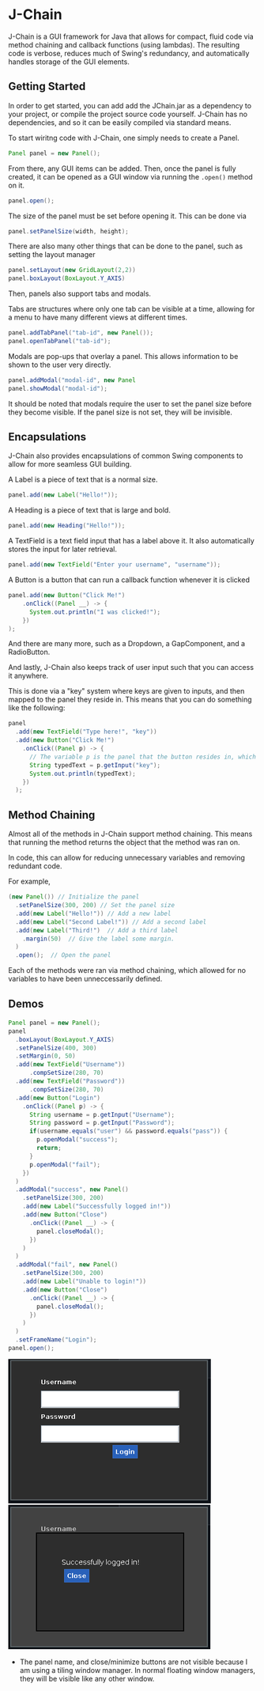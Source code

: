 # J-Chain

J-Chain is a GUI framework for Java that allows for compact, fluid code via method chaining and callback functions (using lambdas).
The resulting code is verbose, reduces much of Swing's redundancy, and automatically handles storage of the GUI elements.

## Getting Started
In order to get started, you can add add the JChain.jar as a dependency to your project, or compile the project source code yourself. J-Chain has no dependencies, and so it can be easily compiled via standard means. 


To start wiritng code with J-Chain, one simply needs to create a Panel.
```java
Panel panel = new Panel();
```

From there, any GUI items can be added. Then, once the panel is fully created, it can be opened as a GUI window via running the `.open()` method on it.

```java
panel.open();
```

The size of the panel must be set before opening it. This can be done via

```java
panel.setPanelSize(width, height);
```

There are also many other things that can be done to the panel, such as setting the layout manager

```java
panel.setLayout(new GridLayout(2,2))
panel.boxLayout(BoxLayout.Y_AXIS)
```

Then, panels also support tabs and modals.

Tabs are structures where only one tab can be visible at a time, allowing for a menu to have many different views at different times.

```java
panel.addTabPanel("tab-id", new Panel());
panel.openTabPanel("tab-id");
```

Modals are pop-ups that overlay a panel. This allows information to be shown to the user very directly.

```java
panel.addModal("modal-id", new Panel
panel.showModal("modal-id");
```

It should be noted that modals require the user to set the panel size before they become visible. If the panel size is not set, they will be invisible.

## Encapsulations
J-Chain also provides encapsulations of common Swing components to allow for more seamless GUI building.

A Label is a piece of text that is a normal size.

```java
panel.add(new Label("Hello!"));
```

A Heading is a piece of text that is large and bold.

```java
panel.add(new Heading("Hello!"));
```

A TextField is a text field input that has a label above it. It also automatically stores the input for later retrieval.

```java
panel.add(new TextField("Enter your username", "username"));
```

A Button is a button that can run a callback function whenever it is clicked

```java
panel.add(new Button("Click Me!")
    .onClick((Panel __) -> {
      System.out.println("I was clicked!");
    })
);
```

And there are many more, such as a Dropdown, a GapComponent, and a RadioButton.


And lastly, J-Chain also keeps track of user input such that you can access it anywhere.

This is done via a "key" system where keys are given to inputs, and then mapped to the panel they reside in.
This means that you can do something like the following:

```java
panel
  .add(new TextField("Type here!", "key"))
  .add(new Button("Click Me!")
    .onClick((Panel p) -> {
      // The variable p is the panel that the button resides in, which is equal to the panel variable.
      String typedText = p.getInput("key");
      System.out.println(typedText);
    })
  );
```

## Method Chaining

Almost all of the methods in J-Chain support method chaining. This means that running the method returns the object that the method was ran on.

In code, this can allow for reducing unnecessary variables and removing redundant code.

For example,

```java
(new Panel()) // Initialize the panel
  .setPanelSize(300, 200) // Set the panel size
  .add(new Label("Hello!")) // Add a new label
  .add(new Label("Second Label!")) // Add a second label
  .add(new Label("Third!")  // Add a third label
    .margin(50)  // Give the label some margin.
  )
  .open();  // Open the panel
```

Each of the methods were ran via method chaining, which allowed for no variables to have been unneccessarily defined.

## Demos

```java
Panel panel = new Panel();
panel
  .boxLayout(BoxLayout.Y_AXIS)
  .setPanelSize(400, 300)
  .setMargin(0, 50)
  .add(new TextField("Username"))
      .compSetSize(280, 70)
  .add(new TextField("Password"))
      .compSetSize(280, 70)
  .add(new Button("Login")
    .onClick((Panel p) -> {
      String username = p.getInput("Username");
      String password = p.getInput("Password");
      if(username.equals("user") && password.equals("pass")) {
        p.openModal("success");
        return;
      }
      p.openModal("fail");
    })
  )
  .addModal("success", new Panel()
    .setPanelSize(300, 200)
    .add(new Label("Successfully logged in!"))
    .add(new Button("Close")
      .onClick((Panel __) -> {
        panel.closeModal();
      })
    )
  )
  .addModal("fail", new Panel()
    .setPanelSize(300, 200)
    .add(new Label("Unable to login!"))
    .add(new Button("Close")
      .onClick((Panel __) -> {
        panel.closeModal();
      })
    )
  )
  .setFrameName("Login");
panel.open();
```
![Basic Login Menu](https://github.com/IsaacFleetwood/J-Chain/blob/main/screenshots/login-demo.png?raw=true)
![Success Modal](https://github.com/IsaacFleetwood/J-Chain/blob/main/screenshots/login-demo-modal.png?raw=true)
* The panel name, and close/minimize buttons are not visible because I am using a tiling window manager. In normal floating window managers, they will be visible like any other window.
